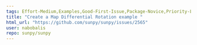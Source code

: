 ```yaml
---
tags: Effort-Medium,Examples,Good-First-Issue,Package-Novice,Priority-Low,physics
title: "Create a Map Differential Rotation example "
html_url: "https://github.com/sunpy/sunpy/issues/2565"
user: nabobalis
repo: sunpy/sunpy
---
```


